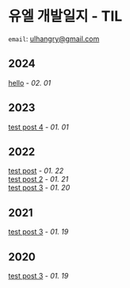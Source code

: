 # 유엘 개발일지 - TIL
`email`: ulhangry@gmail.com

## 2024<br>
<a href="https://github.com/umjiwan/TIL/blob/main/post/2024-02-01-hello.md">hello</a>                         - <i>02. 01</i>                        <br>
                    
## 2023<br>
<a href="https://github.com/umjiwan/TIL/blob/main/post/2023-01-01-test-post-4.md">test post 4</a>                         - <i>01. 01</i>                        <br>
                    
## 2022<br>
<a href="https://github.com/umjiwan/TIL/blob/main/post/2022-01-22-test-post.md">test post</a>                         - <i>01. 22</i>                        <br>
                    <a href="https://github.com/umjiwan/TIL/blob/main/post/2022-01-21-test-post-2.md">test post 2</a>                         - <i>01. 21</i>                        <br>
                    <a href="https://github.com/umjiwan/TIL/blob/main/post/2022-01-20-test-post-3.md">test post 3</a>                         - <i>01. 20</i>                        <br>
                    
## 2021<br>
<a href="https://github.com/umjiwan/TIL/blob/main/post/2021-01-19-test-post-3.md">test post 3</a>                         - <i>01. 19</i>                        <br>
                    
## 2020<br>
<a href="https://github.com/umjiwan/TIL/blob/main/post/2020-01-19-test-post-3.md">test post 3</a>                         - <i>01. 19</i>                        <br>
                    